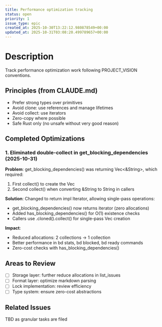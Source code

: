 ```yaml
---
title: Performance optimization tracking
status: open
priority: 1
issue_type: epic
created_at: 2025-10-30T13:22:12.980878549+00:00
updated_at: 2025-10-31T03:08:20.499789657+00:00
---
```


# Description

Track performance optimization work following PROJECT_VISION conventions.

## Principles (from CLAUDE.md)
- Prefer strong types over primitives
- Avoid clone: use references and manage lifetimes
- Avoid collect: use iterators
- Zero-copy where possible
- Safe Rust only (no unsafe without very good reason)

## Completed Optimizations

### 1. Eliminated double-collect in get_blocking_dependencies (2025-10-31)
**Problem**: get_blocking_dependencies() was returning Vec<&String>, which required:
1. First collect() to create the Vec
2. Second collect() when converting &String to String in callers

**Solution**: Changed to return impl Iterator, allowing single-pass operations:
- get_blocking_dependencies() now returns iterator (zero allocations)
- Added has_blocking_dependencies() for O(1) existence checks
- Callers use .cloned().collect() for single-pass Vec creation

**Impact**:
- Reduced allocations: 2 collections → 1 collection
- Better performance in bd stats, bd blocked, bd ready commands
- Zero-cost checks with has_blocking_dependencies()

## Areas to Review
- [ ] Storage layer: further reduce allocations in list_issues
- [ ] Format layer: optimize markdown parsing
- [ ] Lock implementation: review efficiency
- [ ] Type system: ensure zero-cost abstractions

## Related Issues
TBD as granular tasks are filed
